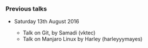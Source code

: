 ### Previous talks

* Saturday 13th August 2016

	* Talk on Git, by Samadi (vktec) 
	* Talk on Manjaro Linux by Harley (harleyyymayes)

